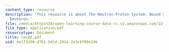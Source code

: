```yaml
---
content_type: resource
description: 'This resource is about The Neutron-Proton System: Bound State of the
  Deuteron.'
file: /media/https%3A/open-learning-course-data-rc.s3.amazonaws.com/22-101-applied-nuclear-physics-fall-2006/4e1f3290d7b1b41d293a2a3c0f09e2d6_lec06.pdf
file_type: application/pdf
resourcetype: Document
title: lec06.pdf
uid: 4e1f3290-d7b1-b41d-293a-2a3c0f09e2d6
---
```

